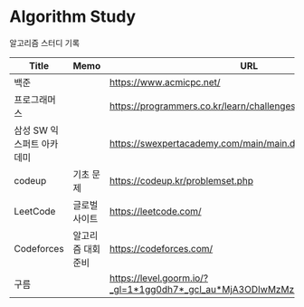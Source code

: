 # Algorithm Study

알고리즘 스터디 기록

| Title | Memo  | URL |
| --- | --- | --- |
| 백준 |  | https://www.acmicpc.net/ |
| 프로그래머스 |  | https://programmers.co.kr/learn/challenges?tab=all_challenges |
| 삼성 SW 익스퍼트 아카데미 |  | https://swexpertacademy.com/main/main.do |
| codeup | 기초 문제 | https://codeup.kr/problemset.php |
| LeetCode | 글로벌 사이트 | https://leetcode.com/ |
| Codeforces | 알고리즘 대회 준비 | https://codeforces.com/ |
| 구름 |  | https://level.goorm.io/?_gl=1*1gg0dh7*_gcl_au*MjA3ODIwMzMzMy4xNzM4ODE2Njk2 |